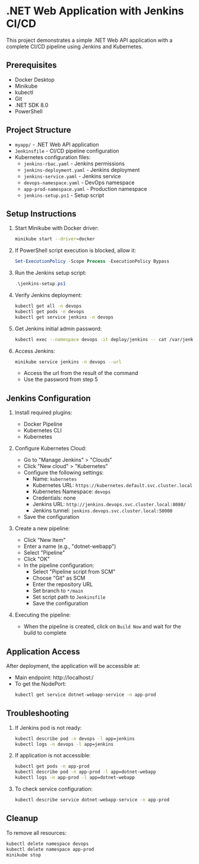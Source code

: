 # .NET Web Application with Jenkins CI/CD

This project demonstrates a simple .NET Web API application with a complete CI/CD pipeline using Jenkins and Kubernetes.

## Prerequisites
- Docker Desktop
- Minikube
- kubectl
- Git
- .NET SDK 8.0
- PowerShell

## Project Structure
- `myapp/` - .NET Web API application
- `Jenkinsfile` - CI/CD pipeline configuration
- Kubernetes configuration files:
  - `jenkins-rbac.yaml` - Jenkins permissions
  - `jenkins-deployment.yaml` - Jenkins deployment
  - `jenkins-service.yaml` - Jenkins service
  - `devops-namespace.yaml` - DevOps namespace
  - `app-prod-namespace.yaml` - Production namespace
  - `jenkins-setup.ps1` - Setup script

## Setup Instructions

1. Start Minikube with Docker driver:
   ```bash
   minikube start --driver=docker
   ```

2. If PowerShell script execution is blocked, allow it:
   ```powershell
   Set-ExecutionPolicy -Scope Process -ExecutionPolicy Bypass
   ```

3. Run the Jenkins setup script:
   ```powershell
   .\jenkins-setup.ps1
   ```

4. Verify Jenkins deployment:
   ```bash
   kubectl get all -n devops
   kubectl get pods -n devops
   kubectl get service jenkins -n devops
   ```

5. Get Jenkins initial admin password:
   ```bash
   kubectl exec --namespace devops -it deploy/jenkins -- cat /var/jenkins_home/secrets/initialAdminPassword
   ```

6. Access Jenkins:
   ```bash
   minikube service jenkins -n devops --url
   ```
   - Access the url from the result of the command
   - Use the password from step 5

## Jenkins Configuration

1. Install required plugins:
   - Docker Pipeline
   - Kubernetes CLI
   - Kubernetes

2. Configure Kubernetes Cloud:
   - Go to "Manage Jenkins" > "Clouds"
   - Click "New cloud" > "Kubernetes"
   - Configure the following settings:
     - Name: `kubernetes`
     - Kubernetes URL: `https://kubernetes.default.svc.cluster.local`
     - Kubernetes Namespace: `devops`
     - Credentials: none
     - Jenkins URL: `http://jenkins.devops.svc.cluster.local:8080/`
     - Jenkins tunnel: `jenkins.devops.svc.cluster.local:50000`
   - Save the configuration

3. Create a new pipeline:
   - Click "New Item"
   - Enter a name (e.g., "dotnet-webapp")
   - Select "Pipeline"
   - Click "OK"
   - In the pipeline configuration:
     - Select "Pipeline script from SCM"
     - Choose "Git" as SCM
     - Enter the repository URL
     - Set branch to `*/main`
     - Set script path to `Jenkinsfile`
     - Save the configuration

4. Executing the pipeline:
     - When the pipeline is created, click on `Build Now` and wait for the build to complete
     
## Application Access

After deployment, the application will be accessible at:
- Main endpoint: http://localhost:<NodePort>/
- To get the NodePort:
  ```bash
  kubectl get service dotnet-webapp-service -n app-prod
  ```

## Troubleshooting

1. If Jenkins pod is not ready:
   ```bash
   kubectl describe pod -n devops -l app=jenkins
   kubectl logs -n devops -l app=jenkins
   ```

2. If application is not accessible:
   ```bash
   kubectl get pods -n app-prod
   kubectl describe pod -n app-prod -l app=dotnet-webapp
   kubectl logs -n app-prod -l app=dotnet-webapp
   ```

3. To check service configuration:
   ```bash
   kubectl describe service dotnet-webapp-service -n app-prod
   ```

## Cleanup

To remove all resources:
```bash
kubectl delete namespace devops
kubectl delete namespace app-prod
minikube stop
```
